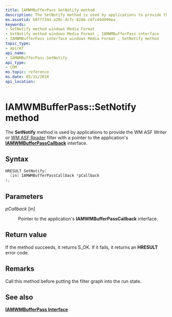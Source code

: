 ```yaml
---
title: IAMWMBufferPass SetNotify method
description: The SetNotify method is used by applications to provide the WM ASF Writer or WM ASF Reader filter with a pointer to the application's IAMWMBufferPassCallback interface.
ms.assetid: b0fff344-a20c-4cfc-828b-c6fc49d990ea
keywords:
- SetNotify method windows Media Format
- SetNotify method windows Media Format , IAMWMBufferPass interface
- IAMWMBufferPass interface windows Media Format , SetNotify method
topic_type:
- apiref
api_name:
- IAMWMBufferPass.SetNotify
api_type:
- COM
ms.topic: reference
ms.date: 05/31/2018
api_location: 
---
```


# IAMWMBufferPass::SetNotify method

The **SetNotify** method is used by applications to provide the WM ASF Writer or [WM ASF Reader](wm-asf-reader-filter.md) filter with a pointer to the application's [**IAMWMBufferPassCallback**](/previous-versions/windows/desktop/api/dshowasf/nn-dshowasf-iamwmbufferpasscallback) interface.

## Syntax


```C++
HRESULT SetNotify(
  [in] IAMWMBufferPassCallback *pCallback
);
```



## Parameters

<dl> <dt>

*pCallback* \[in\]
</dt> <dd>

Pointer to the application's **IAMWMBufferPassCallback** interface.

</dd> </dl>

## Return value

If the method succeeds, it returns S\_OK. If it fails, it returns an **HRESULT** error code.

## Remarks

Call this method before putting the filter graph into the run state.

## See also

<dl> <dt>

[**IAMWMBufferPass Interface**](/previous-versions/windows/desktop/api/dshowasf/nn-dshowasf-iamwmbufferpass)
</dt> </dl>

 

 